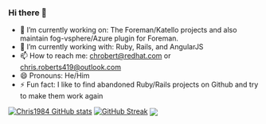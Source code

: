 ### Hi there 👋

- 🔭 I’m currently working on: The Foreman/Katello projects and also maintain fog-vsphere/Azure plugin for Foreman.
- 🌱 I’m currently working with: Ruby, Rails, and AngularJS
- 📫 How to reach me: chrobert@redhat.com or chris.roberts419@outlook.com
- 😄 Pronouns: He/Him
- ⚡ Fun fact: I like to find abandoned Ruby/Rails projects on Github and try to make them work again

[![Chris1984 GitHub stats](https://github-readme-stats.vercel.app/api?username=chris1984&show_icons=true&theme=radical)](https://github.com/chris1984?tab=repositories)
[![GitHub Streak](https://github-readme-streak-stats.herokuapp.com?user=chris1984&theme=tokyonight&mode=weekly)](https://git.io/streak-stats)
<img align="center" src="https://github-profile-trophy.vercel.app/?username=chris1984&theme=tokyonight"/>

